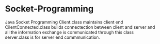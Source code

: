 # Socket-Programming
Java Socket Programming 
Client.class maintains client end
CilentConnected.class builds connectection between client and server and all the information exchange is communicated through this class
server.class is for server end commmunication.
